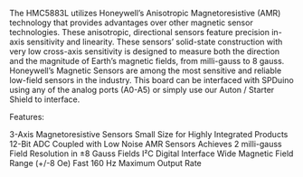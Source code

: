 The HMC5883L utilizes Honeywell’s Anisotropic Magnetoresistive (AMR) technology that provides advantages over other magnetic sensor technologies. These anisotropic, directional sensors feature precision in-axis sensitivity and linearity. These sensors’ solid-state construction with very low cross-axis sensitivity is designed to measure both the direction and the magnitude of Earth’s magnetic fields, from milli-gauss to 8 gauss. Honeywell’s Magnetic Sensors are among the most sensitive and reliable low-field sensors in the industry. This board can be interfaced with SPDuino using any of the analog ports (A0-A5) or simply use our Auton / Starter Shield to interface.


Features:    
 
3-Axis Magnetoresistive Sensors
Small Size for Highly Integrated Products
12-Bit ADC Coupled with Low Noise AMR Sensors Achieves 2 milli-gauss Field Resolution in ±8 Gauss Fields
I²C Digital Interface
Wide Magnetic Field Range (+/-8 Oe)
Fast 160 Hz Maximum Output Rate  